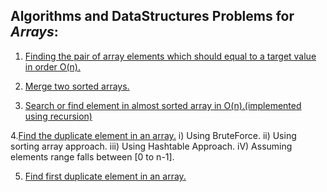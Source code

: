 ##  Algorithms and DataStructures Problems for *Arrays*:



1. [Finding the pair of array elements which should equal to a target value in order O(n).](https://github.com/shashi45/DataStructorsAndAlgorithms/blob/master/DSAndAlgos/src/myclasses/demos/ds/array/SumOfArrayElemEquToConstant.java)
2. [Merge two sorted arrays.](https://github.com/shashi45/DataStructorsAndAlgorithms/tree/master/DSAndAlgos/src/myclasses/demos/ds/array/mergeArrays/MergeSortedArray.java)

3. [Search or find element in almost sorted array in O(n).(implemented using recursion)](https://github.com/shashi45/DataStructuresAndAlgorithms/blob/master/DSAndAlgos/src/myclasses/demos/ds/array/BinearySearchAlmostSortedArray.java)

4.[Find the duplicate element in an array.](https://github.com/shashi45/DataStructuresAndAlgorithms/blob/master/DSAndAlgos/src/myclasses/demos/ds/array/FindDuplicateApp.java)
  i)   Using BruteForce.
  ii)  Using sorting array approach.
  iii) Using Hashtable Approach.
  iV)  Assuming elements range falls between [0 to n-1].

5. [Find first duplicate element in an array.]()
